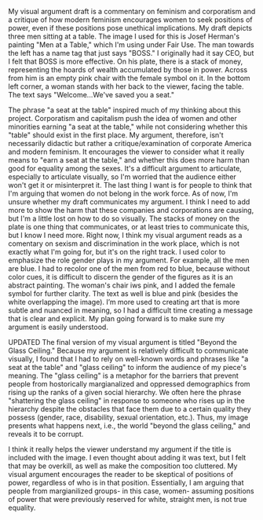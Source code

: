 My visual argument draft is a commentary on feminism and corporatism and a critique of how modern feminism encourages women to seek positions of power, even if these positions pose unethical implications. My draft depicts three men sitting at a table. The image I used for this is Josef Herman's painting "Men at a Table," which I'm using under Fair Use. The man towards the left has a name tag that just says "BOSS." I originally had it say CEO, but I felt that BOSS is more effective. On his plate, there is a stack of money, representing the hoards of wealth accumulated by those in power. Across from him is an empty pink chair with the female symbol on it. In the bottom left corner, a woman stands with her back to the viewer, facing the table. The text says "Welcome...We've saved you a seat."

The phrase "a seat at the table" inspired much of my thinking about this project. Corporatism and capitalism push the idea of women and other minorities earning "a seat at the table," while not considering whether this "table" should exist in the first place. My argument, therefore, isn't necessarily didactic but rather a critique/examination of corporate America and modern feminism. It encourages the viewer to consider what it really means to "earn a seat at the table," and whether this does more harm than good for equality among the sexes. It's a difficult argument to articulate, especially to articulate visually, so I'm worried that the audience either won't get it or misinterpret it. The last thing I want is for people to think that I'm arguing that women do not belong in the work force. As of now, I'm unsure whether my draft communicates my argument. I think I need to add more to show the harm that these companies and corporations are causing, but I'm a little lost on how to do so visually. The stacks of money on the plate is one thing that communicates, or at least tries to communicate this, but I know I need more. Right now, I think my visual argument reads as a comentary on sexism and discrimination in the work place, which is not exactly what I'm going for, but it's on the right track. I used color to emphasize the role gender plays in my argument. For example, all the men are blue. I had to recolor one of the men from red to blue, because without color cues, it is difficult to discern the gender of the figures as it is an abstract painting. The woman's chair iws pink, and I added the female symbol for further clarity.  The text as well is blue and pink (besides the white overlapping the image). I’m more used to creating art that is more subtle and nuanced in meaning, so I had a difficult time creating a message that is clear and explicit. My plan going forward is to make sure my argument is easily understood.

UPDATED
The final version of my visual argument is titled "Beyond the Glass Ceiling." Because my argument is relatively difficult to communicate visually, I found that I had to rely on well-known words and phrases like "a seat at the table" and "glass ceiling" to inform the audience of my piece's meaning. The "glass ceiling" is a metaphor for the barriers that prevent people from hostorically margianalized and oppressed demographics from rising up the ranks of a given social hierarchy. We often here the phrase "shattering the glass ceiling" in response to someone who rises up in the hierarchy despite the obstacles that face them due to a certain quality they possess (gender, race, disability, sexual orientation, etc.). Thus, my image presents what happens next, i.e., the world "beyond the glass ceiling," and reveals it to be corrupt.

I think it really helps the viewer understand my argument if the title is included with the image. I even thought about adding it was text, but I felt that may be overkill, as well as make the composition too cluttered. My visual argument encourages the reader to be skeptical of positions of power, regardless of who is in that position. Essentially, I am arguing that people from margianilized groups- in this case, women- assuming positions of power that were previously reserved for white, straight men, is not true equality. 
